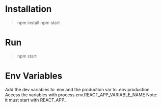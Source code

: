 # Installation
> npm install 
> npm start

# Run
> npm start

# Env Variables
Add the dev variables to .env and the production var to .env.production
Access the variables with process.env.REACT_APP_VARIABLE_NAME
Note: it must start with REACT_APP_